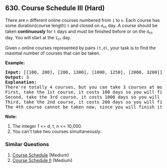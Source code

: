 <!--|This file generated by command(leetcode description); DO NOT EDIT.    |-->
<!--+----------------------------------------------------------------------+-->
<!--|@author    Openset <openset.wang@gmail.com>                           |-->
<!--|@link      https://github.com/openset                                 |-->
<!--|@home      https://github.com/openset/leetcode                        |-->
<!--+----------------------------------------------------------------------+-->

## 630. Course Schedule III (Hard)

<p>
There are <code>n</code> different online courses numbered from <code>1</code> to <code>n</code>. Each course has some duration(course length)  <code>t</code> and closed on <code>d<sub>th</sub></code> day. A course should be taken <b>continuously</b> for <code>t</code> days and must be finished before or on the <code>d<sub>th</sub></code> day. You will start at the <code>1<sub>st</sub></code> day.
</p>

<p>
Given <code>n</code> online courses represented by pairs <code>(t,d)</code>, your task is to find the maximal number of courses that can be taken.
</p>


<p><b>Example:</b><br />
<pre>
<b>Input:</b> [[100, 200], [200, 1300], [1000, 1250], [2000, 3200]]
<b>Output:</b> 3
<b>Explanation:</b> 
There're totally 4 courses, but you can take 3 courses at most:
First, take the 1st course, it costs 100 days so you will finish it on the 100th day, and ready to take the next course on the 101st day.
Second, take the 3rd course, it costs 1000 days so you will finish it on the 1100th day, and ready to take the next course on the 1101st day. 
Third, take the 2nd course, it costs 200 days so you will finish it on the 1300th day. 
The 4th course cannot be taken now, since you will finish it on the 3300th day, which exceeds the closed date.
</pre>
</p>


<p><b>Note:</b><br>
<ol>
<li>The integer 1 <= d, t, n <= 10,000. </li>
<li>You can't take two courses simultaneously.</li>
</ol>
</p>

### Similar Questions
  1. [Course Schedule](https://github.com/openset/leetcode/tree/master/solution/course-schedule) (Medium)
  1. [Course Schedule II](https://github.com/openset/leetcode/tree/master/solution/course-schedule-ii) (Medium)
